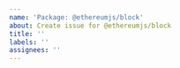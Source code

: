 ```yaml
---
name: 'Package: @ethereumjs/block'
about: Create issue for @ethereumjs/block
title: ''
labels: ''
assignees: ''
---
```

